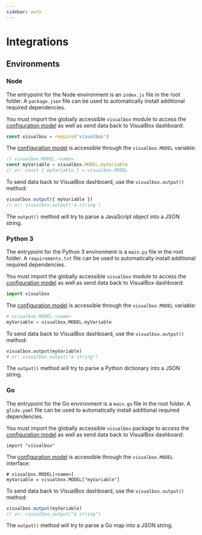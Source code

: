 ```yaml
---
sidebar: auto
---
```


# Integrations

## Environments

### Node

The entrypoint for the Node environment is an `index.js` file in the root folder. A `package.json` file can be used to automatically install additional required dependencies.

You must import the globally accessible `visualbox` module to access the [configuration model](/configmodel/) as well as send data back to VisualBox dashboard:

``` js
const visualbox = require('visualbox')
```

The [configuration model](/configmodel/) is accessible through the `visualbox.MODEL` variable:

``` js
// visualbox.MODEL.<name>
const myVariable = visualbox.MODEL.myVariable
// or: const { myVariable } = visualbox.MODEL
```

To send data back to VisualBox dashboard, use the `visualbox.output()` method:

``` js
visualbox.output({ myVariable })
// or: visualbox.output('a string')
```

The `output()` method will try to parse a JavaScript object into a JSON string.

### Python 3

The entrypoint for the Python 3 environment is a `main.py` file in the root folder. A `requirements.txt` file can be used to automatically install additional required dependencies.

You must import the globally accessible `visualbox` module to access the [configuration model](/configmodel/) as well as send data back to VisualBox dashboard:

``` python
import visualbox
```

The [configuration model](/configmodel/) is accessible through the `visualbox.MODEL` variable:

``` python
# visualbox.MODEL.<name>
myVariable = visualbox.MODEL.myVariable
```

To send data back to VisualBox dashboard, use the `visualbox.output()` method:

``` python
visualbox.output(myVariable)
# or: visualbox.output("a string")
```

The `output()` method will try to parse a Python dictionary into a JSON string.

### Go

The entrypoint for the Go environment is a `main.go` file in the root folder. A `glide.yaml` file can be used to automatically install additional required dependencies.

You must import the globally accessible `visualbox` package to access the [configuration model](/configmodel/) as well as send data back to VisualBox dashboard:

``` golang
import "visualbox"
```

The [configuration model](/configmodel/) is accessible through the `visualbox.MODEL` interface:

``` golang
# visualbox.MODEL[<name>]
myVariable = visualbox.MODEL["myVariable"]
```

To send data back to VisualBox dashboard, use the `visualbox.output()` method:

``` js
visualbox.output(myVariable)
// or: visualbox.output("a string")
```

The `output()` method will try to parse a Go map into a JSON string.
